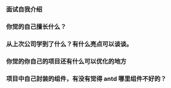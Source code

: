### 面试自我介绍

### 你觉的自己擅长什么？

### 从上次公司学到了什么？有什么亮点可以谈谈。

### 你觉的你自己的项目还有什么可以优化的地方

### 项目中自己封装的组件，有没有觉得 antd 哪里组件不好的？
